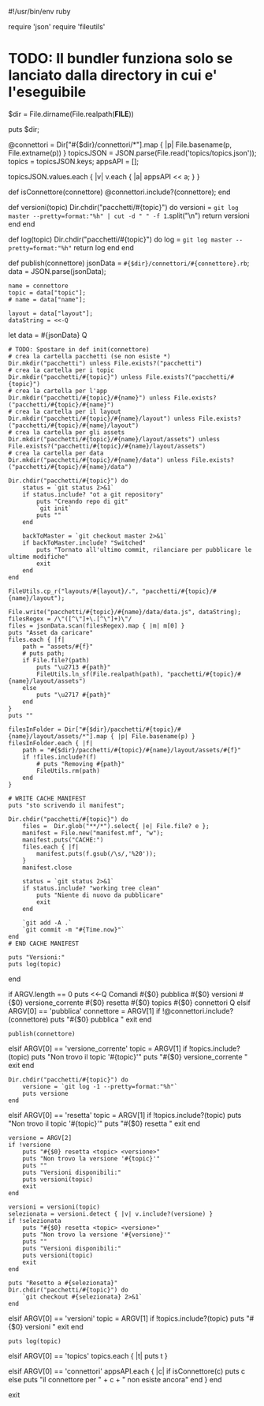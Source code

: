 #!/usr/bin/env ruby

require 'json'
require 'fileutils'

# TODO: Il bundler funziona solo se lanciato dalla directory in cui e' l'eseguibile

$dir = File.dirname(File.realpath(__FILE__))

puts $dir;

@connettori = Dir["#{$dir}/connettori/*"].map { |p| File.basename(p, File.extname(p)) }
topicsJSON = JSON.parse(File.read('topics/topics.json'));
topics = topicsJSON.keys;
appsAPI = [];

topicsJSON.values.each { |v|
    v.each { |a|
        appsAPI << a;
    }
}

def isConnettore(connettore)
    @connettori.include?(connettore);
end

def versioni(topic)
    Dir.chdir("pacchetti/#{topic}") do
        versioni = `git log master --pretty=format:"%h" | cut -d " " -f 1`.split("\n")
        return versioni
    end
end

def log(topic)
    Dir.chdir("pacchetti/#{topic}") do
        log = `git log master --pretty=format:"%h"`
        return log
    end
end

def publish(connettore)
    jsonData = `#{$dir}/connettori/#{connettore}.rb`;
    data = JSON.parse(jsonData);
    
    name = connettore
    topic = data["topic"];
    # name = data["name"];

    layout = data["layout"];
    dataString = <<-Q
let data = 
#{jsonData}
    Q

    # TODO: Spostare in def init(connettore)
    # crea la cartella pacchetti (se non esiste *)
    Dir.mkdir("pacchetti") unless File.exists?("pacchetti")
    # crea la cartella per i topic
    Dir.mkdir("pacchetti/#{topic}") unless File.exists?("pacchetti/#{topic}")
    # crea la cartella per l'app
    Dir.mkdir("pacchetti/#{topic}/#{name}") unless File.exists?("pacchetti/#{topic}/#{name}")
    # crea la cartella per il layout
    Dir.mkdir("pacchetti/#{topic}/#{name}/layout") unless File.exists?("pacchetti/#{topic}/#{name}/layout")
    # crea la cartella per gli assets
    Dir.mkdir("pacchetti/#{topic}/#{name}/layout/assets") unless File.exists?("pacchetti/#{topic}/#{name}/layout/assets")
    # crea la cartella per data
    Dir.mkdir("pacchetti/#{topic}/#{name}/data") unless File.exists?("pacchetti/#{topic}/#{name}/data")

    Dir.chdir("pacchetti/#{topic}") do
        status = `git status 2>&1`
        if status.include? "ot a git repository"
            puts "Creando repo di git"
            `git init`
            puts ""
        end

        backToMaster = `git checkout master 2>&1`
        if backToMaster.include? "Switched"
            puts "Tornato all'ultimo commit, rilanciare per pubblicare le ultime modifiche"
            exit
        end
    end

    FileUtils.cp_r("layouts/#{layout}/.", "pacchetti/#{topic}/#{name}/layout");

    File.write("pacchetti/#{topic}/#{name}/data/data.js", dataString);
    filesRegex = /\"([^\"]+\.[^\"]+)\"/
    files = jsonData.scan(filesRegex).map { |m| m[0] }
    puts "Asset da caricare"
    files.each { |f|
        path = "assets/#{f}"
        # puts path;
        if File.file?(path)
            puts "\u2713 #{path}"
            FileUtils.ln_sf(File.realpath(path), "pacchetti/#{topic}/#{name}/layout/assets")
        else
            puts "\u2717 #{path}"
        end
    }
    puts ""

    filesInFolder = Dir["#{$dir}/pacchetti/#{topic}/#{name}/layout/assets/*"].map { |p| File.basename(p) }
    filesInFolder.each { |f| 
        path = "#{$dir}/pacchetti/#{topic}/#{name}/layout/assets/#{f}"
        if !files.include?(f) 
            # puts "Removing #{path}"
            FileUtils.rm(path)
        end
    }

    # WRITE CACHE MANIFEST
    puts "sto scrivendo il manifest";

    Dir.chdir("pacchetti/#{topic}") do
        files =  Dir.glob("**/*").select{ |e| File.file? e };
        manifest = File.new("manifest.mf", "w");
        manifest.puts("CACHE:")
        files.each { |f|
            manifest.puts(f.gsub(/\s/,'%20'));
        }
        manifest.close

        status = `git status 2>&1`
        if status.include? "working tree clean"
            puts "Niente di nuovo da pubblicare"
            exit
        end
    
        `git add -A .`
        `git commit -m "#{Time.now}"`
    end
    # END CACHE MANIFEST
    
    puts "Versioni:"
    puts log(topic)
end

if ARGV.length == 0
    puts <<-Q
Comandi
#{$0} pubblica <connettore>
#{$0} versioni <topic>
#{$0} versione_corrente <topic>
#{$0} resetta <topic> <versione>
#{$0} topics
#{$0} connettori
    Q
elsif ARGV[0] == 'pubblica'
    connettore = ARGV[1]
    if !@connettori.include?(connettore)
        puts "#{$0} pubblica <connettore>"
        exit
    end

    publish(connettore)
elsif ARGV[0] == 'versione_corrente'
    topic = ARGV[1]
    if !topics.include?(topic)
        puts "Non trovo il topic '#{topic}'"
        puts "#{$0} versione_corrente <topic>"
        exit
    end

    Dir.chdir("pacchetti/#{topic}") do
        versione = `git log -1 --pretty=format:"%h"`
        puts versione
    end


elsif ARGV[0] == 'resetta'
    topic = ARGV[1]
    if !topics.include?(topic)
        puts "Non trovo il topic '#{topic}'"
        puts "#{$0} resetta <topic> <versione>"
        exit
    end

    versione = ARGV[2]
    if !versione
        puts "#{$0} resetta <topic> <versione>"
        puts "Non trovo la versione '#{topic}'"
        puts ""
        puts "Versioni disponibili:"
        puts versioni(topic)
        exit
    end

    versioni = versioni(topic)
    selezionata = versioni.detect { |v| v.include?(versione) }
    if !selezionata
        puts "#{$0} resetta <topic> <versione>"
        puts "Non trovo la versione '#{versione}'"
        puts ""
        puts "Versioni disponibili:"
        puts versioni(topic)
        exit
    end
        
    puts "Resetto a #{selezionata}"
    Dir.chdir("pacchetti/#{topic}") do
        `git checkout #{selezionata} 2>&1`
    end

elsif ARGV[0] == 'versioni'
    topic = ARGV[1]
    if !topics.include?(topic)
        puts "#{$0} versioni <topic>"
        exit
    end

    puts log(topic)
elsif ARGV[0] == 'topics'
    topics.each { |t| puts t }

elsif ARGV[0] == 'connettori'
    appsAPI.each { |c| 
        if isConnettore(c)
            puts c 
        else 
            puts "il connettore per " + c + " non esiste ancora"
        end
    }
end

exit
